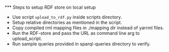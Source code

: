 *** Steps to setup RDF store on local setup

- Use script `upload_to_rdf.py` inside scripts directory.
- Setup relative directories as mentioned in the script.
- Copy compiled rml mapping files in ./mapping dir instead of yarrml files.
- Run the RDF-store and pass the URL as command line arg to upload_script.
- Run sample queries provided in sparql-queries	directory to verify. 
